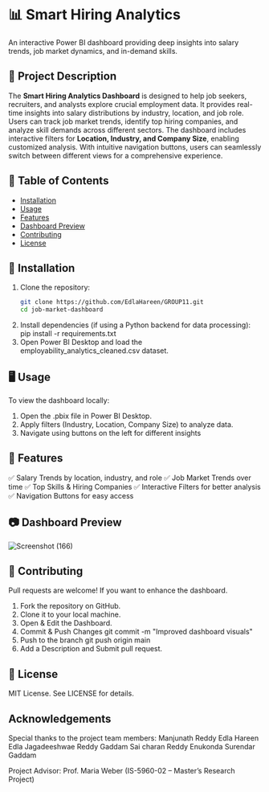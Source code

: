 # 📊 Smart Hiring Analytics
An interactive Power BI dashboard providing deep insights into salary trends, job market dynamics, and in-demand skills.  

## 🚀 Project Description  
The **Smart Hiring Analytics Dashboard** is designed to help job seekers, recruiters, and analysts explore crucial employment data. It provides real-time insights into salary distributions by industry, location, and job role. Users can track job market trends, identify top hiring companies, and analyze skill demands across different sectors. The dashboard includes interactive filters for **Location, Industry, and Company Size**, enabling customized analysis. With intuitive navigation buttons, users can seamlessly switch between different views for a comprehensive experience.  

## 📌 Table of Contents  
- [Installation](#installation)  
- [Usage](#usage)  
- [Features](#features)  
- [Dashboard Preview](#-Dashboard-preview)  
- [Contributing](#contributing)  
- [License](#license)  

## 🔧 Installation  
1. Clone the repository:  
   ```bash
   git clone https://github.com/EdlaHareen/GROUP11.git  
   cd job-market-dashboard
2. Install dependencies (if using a Python backend for data processing):
   pip install -r requirements.txt  
3. Open Power BI Desktop and load the employability_analytics_cleaned.csv dataset.

## 🖥️ Usage
To view the dashboard locally:

1. Open the .pbix file in Power BI Desktop.
2. Apply filters (Industry, Location, Company Size) to analyze data.
3. Navigate using buttons on the left for different insights

## 🌟 Features
✅ Salary Trends by location, industry, and role
✅ Job Market Trends over time
✅ Top Skills & Hiring Companies
✅ Interactive Filters for better analysis
✅ Navigation Buttons for easy access

## 📷 Dashboard Preview
![Screenshot (166)](https://github.com/user-attachments/assets/961c9c62-3e7f-4bd6-9f0f-55eb7df8a3f0)


## 🤝 Contributing
Pull requests are welcome! If you want to enhance the dashboard.
1. Fork the repository on GitHub.
2. Clone it to your local machine.
3. Open & Edit the Dashboard.
4. Commit & Push Changes git commit -m "Improved dashboard visuals"
5. Push to the branch git push origin main
6. Add a Description and Submit pull request.

## 📜 License
MIT License. See LICENSE for details.

## Acknowledgements
Special thanks to the project team members:
 Manjunath Reddy Edla
 Hareen Edla
 Jagadeeshwae Reddy Gaddam
 Sai charan Reddy Enukonda
 Surendar Gaddam

Project Advisor: Prof. Maria Weber (IS-5960-02 – Master’s Research Project)

